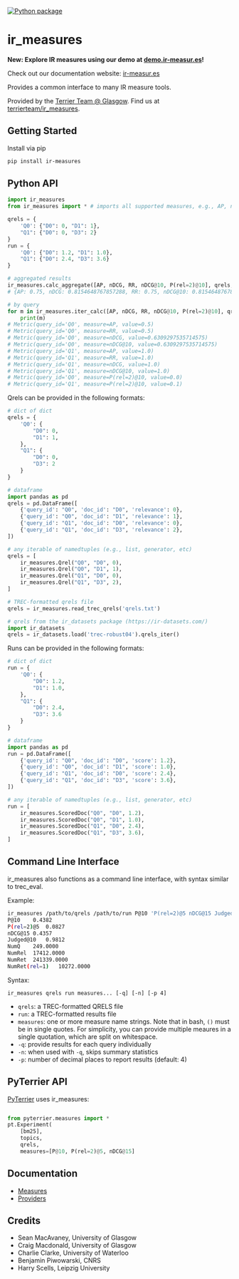 
[![Python package](https://github.com/terrierteam/ir_measures/actions/workflows/push.yml/badge.svg)](https://github.com/terrierteam/ir_measures/actions/workflows/push.yml)

# ir_measures

**New: Explore IR measures using our demo at [demo.ir-measur.es](https://demo.ir-measur.es/)!**

Check out our documentation website: [ir-measur.es](https://ir-measur.es/)


Provides a common interface to many IR measure tools.

Provided by the [Terrier Team @ Glasgow](http://terrierteam.dcs.gla.ac.uk/). Find us at [terrierteam/ir_measures](https://github.com/terrierteam/ir_measures).

## Getting Started

Install via pip

```bash
pip install ir-measures
```

## Python API

```python
import ir_measures
from ir_measures import * # imports all supported measures, e.g., AP, nDCG, RR, P

qrels = {
    'Q0': {"D0": 0, "D1": 1},
    "Q1": {"D0": 0, "D3": 2}
}
run = {
    'Q0': {"D0": 1.2, "D1": 1.0},
    "Q1": {"D0": 2.4, "D3": 3.6}
}

# aggregated results
ir_measures.calc_aggregate([AP, nDCG, RR, nDCG@10, P(rel=2)@10], qrels, run)
# {AP: 0.75, nDCG: 0.8154648767857288, RR: 0.75, nDCG@10: 0.8154648767857288, P(rel=2)@10: 0.05}

# by query
for m in ir_measures.iter_calc([AP, nDCG, RR, nDCG@10, P(rel=2)@10], qrels, run):
    print(m)
# Metric(query_id='Q0', measure=AP, value=0.5)
# Metric(query_id='Q0', measure=RR, value=0.5)
# Metric(query_id='Q0', measure=nDCG, value=0.6309297535714575)
# Metric(query_id='Q0', measure=nDCG@10, value=0.6309297535714575)
# Metric(query_id='Q1', measure=AP, value=1.0)
# Metric(query_id='Q1', measure=RR, value=1.0)
# Metric(query_id='Q1', measure=nDCG, value=1.0)
# Metric(query_id='Q1', measure=nDCG@10, value=1.0)
# Metric(query_id='Q0', measure=P(rel=2)@10, value=0.0)
# Metric(query_id='Q1', measure=P(rel=2)@10, value=0.1)
```

Qrels can be provided in the following formats:

```python
# dict of dict
qrels = {
    'Q0': {
        "D0": 0,
        "D1": 1,
    },
    "Q1": {
        "D0": 0,
        "D3": 2
    }
}

# dataframe
import pandas as pd
qrels = pd.DataFrame([
    {'query_id': "Q0", 'doc_id': "D0", 'relevance': 0},
    {'query_id': "Q0", 'doc_id': "D1", 'relevance': 1},
    {'query_id': "Q1", 'doc_id': "D0", 'relevance': 0},
    {'query_id': "Q1", 'doc_id': "D3", 'relevance': 2},
])

# any iterable of namedtuples (e.g., list, generator, etc)
qrels = [
    ir_measures.Qrel("Q0", "D0", 0),
    ir_measures.Qrel("Q0", "D1", 1),
    ir_measures.Qrel("Q1", "D0", 0),
    ir_measures.Qrel("Q1", "D3", 2),
]

# TREC-formatted qrels file
qrels = ir_measures.read_trec_qrels('qrels.txt')

# qrels from the ir_datasets package (https://ir-datasets.com/)
import ir_datasets
qrels = ir_datasets.load('trec-robust04').qrels_iter()
```

Runs can be provided in the following formats:

```python
# dict of dict
run = {
    'Q0': {
        "D0": 1.2,
        "D1": 1.0,
    },
    "Q1": {
        "D0": 2.4,
        "D3": 3.6
    }
}

# dataframe
import pandas as pd
run = pd.DataFrame([
    {'query_id': "Q0", 'doc_id': "D0", 'score': 1.2},
    {'query_id': "Q0", 'doc_id': "D1", 'score': 1.0},
    {'query_id': "Q1", 'doc_id': "D0", 'score': 2.4},
    {'query_id': "Q1", 'doc_id': "D3", 'score': 3.6},
])

# any iterable of namedtuples (e.g., list, generator, etc)
run = [
    ir_measures.ScoredDoc("Q0", "D0", 1.2),
    ir_measures.ScoredDoc("Q0", "D1", 1.0),
    ir_measures.ScoredDoc("Q1", "D0", 2.4),
    ir_measures.ScoredDoc("Q1", "D3", 3.6),
]
```


## Command Line Interface

ir_measures also functions as a command line interface, with syntax similar to
trec_eval.

Example:

```bash
ir_measures /path/to/qrels /path/to/run P@10 'P(rel=2)@5 nDCG@15 Judged@10' NumQ NumRel NumRet NumRelRet
P@10    0.4382
P(rel=2)@5  0.0827
nDCG@15 0.4357
Judged@10   0.9812
NumQ    249.0000
NumRel  17412.0000
NumRet  241339.0000
NumRet(rel=1)   10272.0000
```

Syntax:

```
ir_measures qrels run measures... [-q] [-n] [-p 4]
```

 - `qrels`: a TREC-formatted QRELS file
 - `run`: a TREC-formatted results file
 - `measures`: one or more measure name strings. Note that in bash, `()` must be in single quotes. For simplicity, you can provide multiple meaures in a single quotation, which are split on whitespace.
 - `-q`: provide results for each query individually
 - `-n`: when used with `-q`, skips summary statistics
 - `-p`: number of decimal places to report results (default: 4)


## PyTerrier API

[PyTerrier](https://github.com/terrier-org/pyterrier) uses ir_measures:

```python

from pyterrier.measures import *
pt.Experiment(
    [bm25],
    topics,
    qrels,
    measures=[P@10, P(rel=2)@5, nDCG@15]
```

## Documentation

 - [Measures](https://ir-measur.es/en/latest/measures.html)
 - [Providers](https://ir-measur.es/en/latest/providers.html)



## Credits

 - Sean MacAvaney, University of Glasgow
 - Craig Macdonald, University of Glasgow
 - Charlie Clarke, University of Waterloo
 - Benjamin Piwowarski, CNRS
 - Harry Scells, Leipzig University
